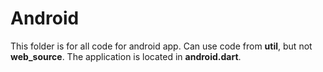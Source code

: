 # Android
This folder is for all code for android app. Can use code from **util**,
but not **web_source**. The application is located in **android.dart**.